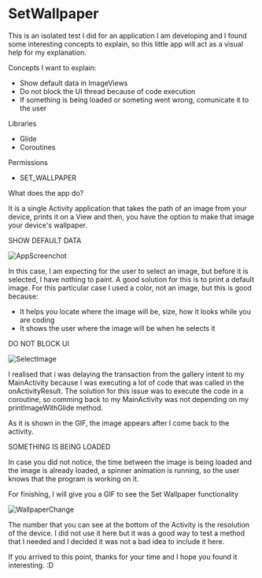 # SetWallpaper

This is an isolated test I did for an application I am developing and I found some interesting concepts to explain, 
so this little app will act as a visual help for my explanation.

Concepts I want to explain: 

- Show default data in ImageViews
- Do not block the UI thread because of code execution
- If something is being loaded or someting went wrong, comunicate it to the user

Libraries

- Glide
- Coroutines 

Permissions

- SET_WALLPAPER

What does the app do? 

It is a single Activity application that takes the path of an image from your device, prints it on a View
and then, you have the option to make that image your device's wallpaper.

SHOW DEFAULT DATA

![AppScreenchot](https://user-images.githubusercontent.com/54866393/98014150-8d53ac80-1dfb-11eb-8b84-5826ab6bcb83.png)

In this case, I am expecting for the user to select an image, but before it is selected, I have nothing to paint. A good
solution for this is to print a default image. For this particular case I used a color, not an image, but this is good because:

- It helps you locate where the image will be, size, how it looks while you are coding
- It shows the user where the image will be when he selects it


DO NOT BLOCK UI


![SelectImage](https://user-images.githubusercontent.com/54866393/98015360-fab40d00-1dfc-11eb-8c6e-b8c418971a88.gif)

I realised that i was delaying the transaction from the gallery intent to my MainActivity because I was
executing a lot of code that was called in the onActivityResult. The solution for this issue was to 
execute the code in a coroutine, so comming back to my MainActivity was not depending on my printImageWithGlide
method. 

As it is shown in the GIF, the image appears after I come back to the activity.

SOMETHING IS BEING LOADED

In case you did not notice, the time between the image is being loaded and the image is already loaded,
a spinner animation is running, so the user knows that the program is working on it.

For finishing, I will give you a GIF to see the Set Wallpaper functionality

![WallpaperChange](https://user-images.githubusercontent.com/54866393/98016724-9f831a00-1dfe-11eb-9789-18543485912d.gif)

The number that you can see at the bottom of the Activity is the resolution of the device. I did not use it here
but it was a good way to test a method that I needed and I decided it was not a bad idea to include it here.

If you arrived to this point, thanks for your time and I hope you found it interesting. :D








